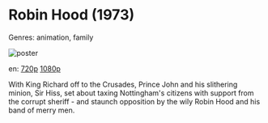 # Robin Hood (1973)

Genres: animation, family

![poster](http://image.tmdb.org/t/p/w500/yMdpnj5fh4NP39B3YrXyLjpZUBt.jpg)

en:
  [720p](magnet:?xt=urn:btih:4EBF9CB65F7A80489EE168DE6604AB6E2A991CE5&tr=udp://glotorrents.pw:6969/announce&tr=udp://tracker.opentrackr.org:1337/announce&tr=udp://torrent.gresille.org:80/announce&tr=udp://tracker.openbittorrent.com:80&tr=udp://tracker.coppersurfer.tk:6969&tr=udp://tracker.leechers-paradise.org:6969&tr=udp://p4p.arenabg.ch:1337&tr=udp://tracker.internetwarriors.net:1337)
  [1080p](magnet:?xt=urn:btih:33B55CD80D8851008661DDFBA43004B5CD76B192&tr=udp://glotorrents.pw:6969/announce&tr=udp://tracker.opentrackr.org:1337/announce&tr=udp://torrent.gresille.org:80/announce&tr=udp://tracker.openbittorrent.com:80&tr=udp://tracker.coppersurfer.tk:6969&tr=udp://tracker.leechers-paradise.org:6969&tr=udp://p4p.arenabg.ch:1337&tr=udp://tracker.internetwarriors.net:1337)
  


With King Richard off to the Crusades, Prince John and his slithering minion, Sir Hiss, set about taxing Nottingham's citizens with support from the corrupt sheriff - and staunch opposition by the wily Robin Hood and his band of merry men.
